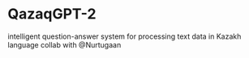 # QazaqGPT-2
intelligent question-answer system for processing text data in Kazakh language
collab with @Nurtugaan
